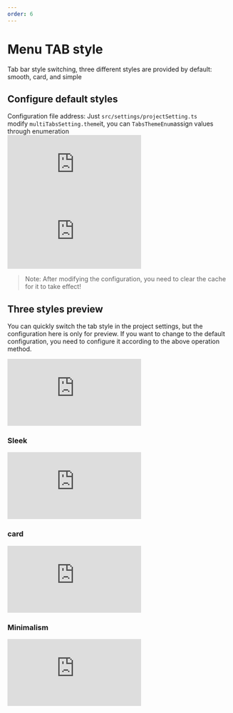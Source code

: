 ```yaml
---
order: 6
---
```


# Menu TAB style

Tab bar style switching, three different styles are provided by default: smooth, card, and simple

## Configure default styles

Configuration file address: Just `src/settings/projectSetting.ts`  
modify `multiTabsSetting.theme`it, you can `TabsThemeEnum`assign values ​​through enumeration  
![](https://lfs.k.topthink.com/lfs/569e899f802af3d9b600b8627196d121263fb3664880ac875a129451afe1aeaa.dat)  
![](https://lfs.k.topthink.com/lfs/25f3fc81662bfe135ff48e6782bef4cff10dbc424947f46a646556c646f47838.dat)

> Note: After modifying the configuration, you need to clear the cache for it to take effect!

## Three styles preview

You can quickly switch the tab style in the project settings, but the configuration here is only for preview. If you want to change to the default configuration, you need to configure it according to the above operation method.

![](https://lfs.k.topthink.com/lfs/a69485b1a2c137d184ccd5d961a9ef581590c6970a7f8fd9d9f7b5e9710c0d2d.dat)

### Sleek

![](https://lfs.k.topthink.com/lfs/3ec9e6cb84369d698adc081b0f830426a06e590ddc23dfd685867b30548419d5.dat)

### card

![](https://lfs.k.topthink.com/lfs/a5c9c6937b1fc8413f1952e42e43d4db040c297630c2ac161231af090af9db53.dat)

### Minimalism

![](https://lfs.k.topthink.com/lfs/1e7465e869dafd62cecd2f5d5b6265e23fb9667586757c7f6addc2dc8e1f7ab7.dat)
